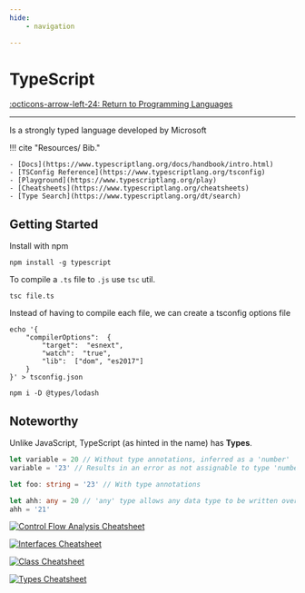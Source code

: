 ```yaml
---
hide:
    - navigation

---
```

# TypeScript

[:octicons-arrow-left-24: Return to Programming Languages](/Bodies-of-Knowledge/Programming-Languages/)

---

Is a strongly typed language developed by Microsoft

!!! cite "Resources/ Bib."

    - [Docs](https://www.typescriptlang.org/docs/handbook/intro.html)
    - [TSConfig Reference](https://www.typescriptlang.org/tsconfig)
    - [Playground](https://www.typescriptlang.org/play)
    - [Cheatsheets](https://www.typescriptlang.org/cheatsheets)
    - [Type Search](https://www.typescriptlang.org/dt/search)

## Getting Started

Install with npm
```
npm install -g typescript
```

To compile a `.ts` file to `.js` use `tsc` util.
```
tsc file.ts
```

Instead of having to compile each file, we can create a tsconfig options file
```
echo '{
    "compilerOptions":  {
        "target":  "esnext",
        "watch":  "true",
        "lib":  ["dom", "es2017"]
    }
}' > tsconfig.json
```



```
npm i -D @types/lodash
```

## Noteworthy

Unlike JavaScript, TypeScript (as hinted in the name) has **Types**.

``` typescript
let variable = 20 // Without type annotations, inferred as a 'number'
variable = '23' // Results in an error as not assignable to type 'number'

let foo: string = '23' // With type annotations

let ahh: any = 20 // 'any' type allows any data type to be written over the variable. 
ahh = '21'
```

[![Control Flow Analysis Cheatsheet](https://www.typescriptlang.org/static/TypeScript%20Control%20Flow%20Analysis-8a549253ad8470850b77c4c5c351d457.png)](https://www.typescriptlang.org/static/TypeScript%20Control%20Flow%20Analysis-8a549253ad8470850b77c4c5c351d457.png)

[![Interfaces Cheatsheet](https://www.typescriptlang.org/static/TypeScript%20Interfaces-34f1ad12132fb463bd1dfe5b85c5b2e6.png)](https://www.typescriptlang.org/static/TypeScript%20Interfaces-34f1ad12132fb463bd1dfe5b85c5b2e6.png)

[![Class Cheatsheet](https://www.typescriptlang.org/static/TypeScript%20Classes-83cc6f8e42ba2002d5e2c04221fa78f9.png)](https://www.typescriptlang.org/static/TypeScript%20Classes-83cc6f8e42ba2002d5e2c04221fa78f9.png)

[![Types Cheatsheet](https://www.typescriptlang.org/static/TypeScript%20Types-4cbf7b9d45dc0ec8d18c6c7a0c516114.png)](https://www.typescriptlang.org/static/TypeScript%20Types-4cbf7b9d45dc0ec8d18c6c7a0c516114.png)
